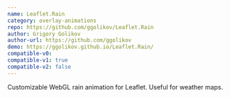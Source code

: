 ```yaml
---
name: Leaflet.Rain
category: overlay-animations
repo: https://github.com/ggolikov/Leaflet.Rain
author: Grigory Golikov
author-url: https://github.com/ggolikov
demo: https://ggolikov.github.io/Leaflet.Rain/
compatible-v0:
compatible-v1: true
compatible-v2: false
---
```


Customizable WebGL rain animation for Leaflet. Useful for weather maps.
